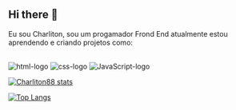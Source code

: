 ## Hi there 👋

Eu sou Charliton, sou um progamador Frond End atualmente estou aprendendo e criando projetos como:
<br>
<br>

<img src= "https://img.shields.io/badge/HTML-239120?style=for-the-badge&logo=html5&logoColor=white" alt="html-logo"/>

<img src=	"https://img.shields.io/badge/CSS3-1572B6?style=for-the-badge&logo=css3&logoColor=white" alt="css-logo"/>

<img src=	"https://img.shields.io/badge/JavaScript-323330?style=for-the-badge&logo=javascript&logoColor=F7DF1E" alt="JavaScript-logo"/>

[![Charliton88 stats](https://github-readme-stats.vercel.app/api?username=Charliton88)](https://github.com/anuraghazra/github-readme-stats)

[![Top Langs](https://github-readme-stats.vercel.app/api/top-langs/?username=Charliton88)](https://github.com/anuraghazra/github-readme-stats)
